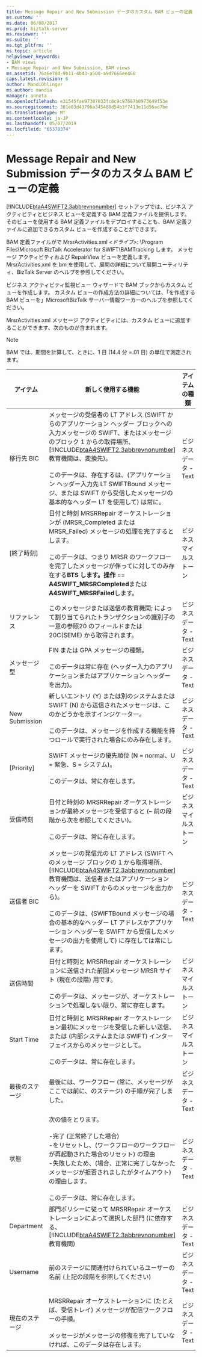 ```yaml
---
title: Message Repair and New Submission データのカスタム BAM ビューの定義 |Microsoft Docs
ms.custom: ''
ms.date: 06/08/2017
ms.prod: biztalk-server
ms.reviewer: ''
ms.suite: ''
ms.tgt_pltfrm: ''
ms.topic: article
helpviewer_keywords:
- BAM views
- Message Repair and New Submission, BAM views
ms.assetid: 76a6e78d-9b11-4b43-a500-a9d7666ee468
caps.latest.revision: 6
author: MandiOhlinger
ms.author: mandia
manager: anneta
ms.openlocfilehash: e31545fae97387033fc0c9c97687b8973649f53e
ms.sourcegitcommit: 381e83d43796a345488d54b3f7413e11d56ad7be
ms.translationtype: MT
ms.contentlocale: ja-JP
ms.lasthandoff: 05/07/2019
ms.locfileid: "65378374"
---
```

# <a name="defining-a-custom-bam-view-for-message-repair-and-new-submission-data"></a>Message Repair and New Submission データのカスタム BAM ビューの定義
[!INCLUDE[btaA4SWIFT2.3abbrevnonumber](../../includes/btaa4swift2-3abbrevnonumber-md.md)] セットアップでは、ビジネス アクティビティとビジネス ビューを定義する BAM 定義ファイルを提供します。 そのビューを使用する BAM 定義ファイルをデプロイすることも、BAM 定義ファイルに追加できるカスタム ビューを作成することができます。  

 BAM 定義ファイルがで MrsrActivities.xml *\<ドライブ\>*: \Program Files\Microsoft BizTalk Accelerator for SWIFT\BAMTracking します。 メッセージ アクティビティおよび RepairView ビューを定義します。 MrsrActivities.xml を bm を使用して、展開の詳細について展開ユーティリティ、BizTalk Server のヘルプを参照してください。  

 ビジネス アクティビティ監視ビュー ウィザードで BAM ブックからカスタム ビューを作成します。 カスタム ビューの作成方法の詳細については、「を作成する BAM ビューを」MicrosoftBizTalk サーバー情報ワーカーのヘルプを参照してください。  

 MrsrActivities.xml メッセージ アクティビティには、カスタム ビューに追加することができます、次のものが含まれます。  

> [!NOTE]
>  BAM では、期間を計算して、ときに、1 日 (14.4 分 =.01 日) の単位で測定されます。  

|      アイテム       |                                                                                                                                                                                                                                  新しく使用する機能                                                                                                                                                                                                                                   |      アイテムの種類       |
|-----------------|------------------------------------------------------------------------------------------------------------------------------------------------------------------------------------------------------------------------------------------------------------------------------------------------------------------------------------------------------------------------------------------------------------------------------------------------------------------------|----------------------|
| 移行先 BIC | メッセージの受信者の LT アドレス (SWIFT からのアプリケーション ヘッダー ブロックへの入力メッセージの SWIFT、またはメッセージのブロック 1 からの取得場所、[!INCLUDE[btaA4SWIFT2.3abbrevnonumber](../../includes/btaa4swift2-3abbrevnonumber-md.md)]教育機関は、変換先)。<br /><br /> このデータは、存在するは、(アプリケーション ヘッダー入力先 LT SWIFTBound メッセージ、または SWIFT から受信したメッセージの基本的なヘッダー LT を使用して) は常に。 | ビジネス データ - Text |
|    [終了時刻]     |                                                                            日付と時刻 MRSRRepair オーケストレーションが (MRSR_Completed または MRSR_Failed) メッセージの処理を完了するとします。<br /><br /> このデータは、つまり MRSR のワークフローを完了したメッセージが伴ってに対してのみ存在する**BTS します。操作** == **A4SWIFT_MRSRCompleted**または**A4SWIFT_MRSRFailed**します。                                                                             |  ビジネス マイルス トーン  |
|    リファレンス    |                                                                                                                                                                このメッセージまたは送信の教育機関; によって割り当てられたトランザクションの識別子の一意の参照20 のフィールドまたは 20C(SEME) から取得されます。                                                                                                                                                                | ビジネス データ - Text |
|  メッセージ型   |                                                                                                                                                                    FIN または GPA メッセージの種類。<br /><br /> このデータは常に存在 (ヘッダー入力のアプリケーションまたはアプリケーション ヘッダーを出力)。                                                                                                                                                                    | ビジネス データ - Text |
| New Submission  |                                                                                                                       新しいエントリ (Y) または別のシステムまたは SWIFT (N) から送信されたメッセージは、このかどうかを示すインジケーター。<br /><br /> このデータは、メッセージを作成する機能を持つロールで実行された場合にのみ存在します。                                                                                                                        | ビジネス データ - Text |
|    [Priority]     |                                                                                                                                                                            SWIFT メッセージの優先順位 (N = normal、U = 緊急、S = システム)。<br /><br /> このデータは、常に存在します。                                                                                                                                                                            | ビジネス データ - Text |
|  受信時刻  |                                                                                                                                                  日付と時刻の MRSRRepair オーケストレーションが最終メッセージを受信すると (– 前の段階から次を参照してください)。<br /><br /> このデータは、常に存在します。                                                                                                                                                   |  ビジネス マイルス トーン  |
|   送信者 BIC    |        メッセージの発信元の LT アドレス (SWIFT へのメッセージ ブロックの 1 から取得場所、[!INCLUDE[btaA4SWIFT2.3abbrevnonumber](../../includes/btaa4swift2-3abbrevnonumber-md.md)]教育機関は、送信者またはアプリケーション ヘッダーを SWIFT からのメッセージを出力から)。<br /><br /> このデータは、(SWIFTBound メッセージの場合の基本的なヘッダー LT アドレスかアプリケーション ヘッダーを SWIFT から受信したメッセージの出力を使用して) に存在しては常にします。        | ビジネス データ - Text |
|    送信時間    |                                                                                                                             日付と時刻と MRSRRepair オーケストレーションに送信された前回メッセージ MRSR サイト (現在の段階) 用です。<br /><br /> このデータは、メッセージが、オーケストレーションで処理しない限り、常に存在します。                                                                                                                             |  ビジネス マイルス トーン  |
|   Start Time    |                                                                                                                          日付と時刻と MRSRRepair オーケストレーション最初にメッセージを受信した新しい送信、または (内部システムまたは SWIFT) インターフェイスからのメッセージとして。<br /><br /> このデータは、常に存在します。                                                                                                                          |  ビジネス マイルス トーン  |
|   最後のステージ    |                                                                                                                                                                                       最後には、ワークフロー (常に、メッセージがここでは前に、のステージ) の手順が完了しました。                                                                                                                                                                                       | ビジネス データ - Text |
|     状態      |                                                                                               次の値をとります。<br /><br /> -完了 (正常終了した場合)<br />-をリセットし、(ワークフローのワークフローが再起動された場合のリセット) の理由<br />-失敗したため、(場合、正常に完了しなかったメッセージが拒否されましたがタイムアウト) の理由します。<br /><br /> このデータは、常に存在します。                                                                                                | ビジネス データ - Text |
|   Department    |                                                                                                                          部門ポリシーに従って MRSRRepair オーケストレーションによって選択した部門 (に依存する、[!INCLUDE[btaA4SWIFT2.3abbrevnonumber](../../includes/btaa4swift2-3abbrevnonumber-md.md)]教育機関)                                                                                                                           | ビジネス データ - Text |
|    Username     |                                                                                                                                                                                               前のステージに関連付けられているユーザーの名前 (上記の段階を参照してください)                                                                                                                                                                                                | ビジネス データ - Text |
|  現在のステージ  |                                                                                                                                     MRSRRepair オーケストレーションに (たとえば、受信トレイ) メッセージが配信ワークフローの手順。<br /><br /> メッセージがメッセージの修復を完了していなければ、このデータは存在します。                                                                                                                                      | ビジネス データ - Text |

